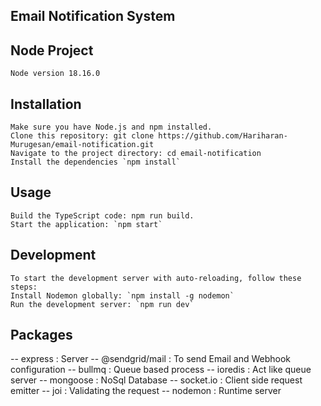 ## Email Notification System

## Node Project
    Node version 18.16.0

##  Installation
    Make sure you have Node.js and npm installed.
    Clone this repository: git clone https://github.com/Hariharan-Murugesan/email-notification.git
    Navigate to the project directory: cd email-notification
    Install the dependencies `npm install`

## Usage
    Build the TypeScript code: npm run build.
    Start the application: `npm start`

## Development
    To start the development server with auto-reloading, follow these steps:
    Install Nodemon globally: `npm install -g nodemon`
    Run the development server: `npm run dev`

## Packages
   -- express                : Server 
   -- @sendgrid/mail         : To send Email and Webhook configuration
   -- bullmq                 : Queue based process
   -- ioredis                : Act like queue server
   -- mongoose               : NoSql Database
   -- socket.io              : Client side request emitter
   -- joi                    : Validating the request
   -- nodemon                : Runtime server

